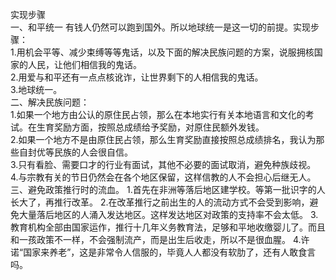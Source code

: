 实现步骤<br>
一、和平统一
有钱人仍然可以跑到国外。所以地球统一是这一切的前提。实现步骤：<br>
1.用机会平等、减少束缚等等鬼话，以及下面的解决民族问题的方案，说服拥核国家的人民，让他们相信我的鬼话。<br>
2.用爱与和平还有一点点核讹诈，让世界剩下的人相信我的鬼话。<br>
3.地球统一。<br>
二、解决民族问题：<br>
1.如果一个地方由公认的原住民占领，那么在本地实行有关本地语言和文化的考试。在生育奖励方面，按照总成绩给予奖励，对原住民额外发钱。<br>
2.如果一个地方不是由原住民占领，那么生育奖励直接按照总成绩排名，我认为那些自封优等民族的人会很自信。<br>
3.只有看脸、需要口才的行业有面试，其他不必要的面试取消，避免种族歧视。<br>
4.与宗教有关的节日仍然会在各个地区保留，这样信教的人不会担心后继无人。
三、避免政策推行时的流血。
1.首先在非洲等落后地区建学校。等第一批识字的人长大了，再推行改革。
2.在改革推行之前出生的人的流动方式不会受到影响，避免大量落后地区的人涌入发达地区。这样发达地区对政策的支持率不会太低。
3.教育机构全部由国家运作，推行十几年义务教育法，足够和平地收缴婴儿了。而且和一孩政策不一样，不会强制流产，而是出生后收走，所以不是很血腥。
4.许诺“国家来养老”，这是非常令人信服的，毕竟人人都没有软肋了，还有人敢食言吗。<br>
